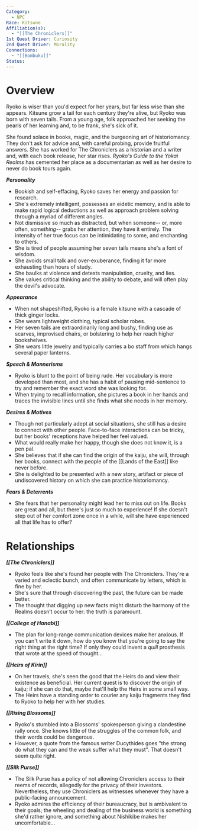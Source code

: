 ```yaml
---
Category:
  - NPC
Race: Kitsune
Affiliation(s):
  - "[[The Chroniclers]]"
1st Quest Driver: Curiosity
2nd Quest Driver: Morality
Connections:
  - "[[Bombuku]]"
Status:
---
```


# Overview

Ryoko is wiser than you'd expect for her years, but far less wise than she appears. Kitsune grow a tail for each century they're alive, but Ryoko was born with seven tails. From a young age, folk approached her seeking the pearls of her learning and, to be frank, she's sick of it. 

She found solace in books, magic, and the burgeoning art of historiomancy. They don't ask for advice and, with careful probing, provide fruitful answers. She has worked for The Chroniclers as a historian and a writer and, with each book release, her star rises. *Ryoko's Guide to the Yokai Realms* has cemented her place as a documentarian as well as her desire to never do book tours again.

***Personality*** 
- Bookish and self-effacing, Ryoko saves her energy and passion for research.
- She's extremely intelligent, possesses an eidetic memory, and is able to make rapid logical deductions as well as approach problem solving through a myriad of different angles.
- Not dismissive so much as distracted, but when someone-- or, more often, some*thing*-- grabs her attention, they have it entirely. The intensity of her true focus can be intimidating to some, and enchanting to others.
- She is tired of people assuming her seven tails means she's a font of wisdom.
- She avoids small talk and over-exuberance, finding it far more exhausting than hours of study.
- She baulks at violence and detests manipulation, cruelty, and lies.
- She values critical thinking and the ability to debate, and will often play the devil's advocate.

***Appearance***
- When not shapeshifted, Ryoko is a female kitsune with a cascade of thick ginger locks. 
- She wears lightweight clothing, typical scholar robes.
- Her seven tails are extraordinarily long and bushy, finding use as scarves, improvised chairs, or bolstering to help her reach higher bookshelves.
- She wears little jewelry and typically carries a bo staff from which hangs several paper lanterns.

***Speech & Mannerisms***
- Ryoko is blunt to the point of being rude. Her vocabulary is more developed than most, and she has a habit of pausing mid-sentence to try and remember the exact word she was looking for.
- When trying to recall information, she pictures a book in her hands and traces the invisible lines until she finds what she needs in her memory.

***Desires & Motives***
- Though not particularly adept at social situations, she still has a desire to connect with other people. Face-to-face interactions can be tricky, but her books' receptions have helped her feel valued.
- What would really make her happy, though she does not know it, is a pen pal.
- She believes that if she can find the origin of the kaiju, she will, through her books, connect with the people of the [[Lands of the East]] like never before.
- She is delighted to be presented with a new story, artifact or piece of undiscovered history on which she can practice historiomancy.

***Fears & Deterrents***
- She fears that her personality might lead her to miss out on life. Books are great and all, but there's just so much to experience! If she doesn't step out of her comfort zone once in a while, will she have experienced all that life has to offer?

# Relationships

***[[The Chroniclers]]***
- Ryoko feels like she's found her people with The Chroniclers. They're a varied and eclectic bunch, and often communicate by letters, which is fine by her.
- She's sure that through discovering the past, the future can be made better.
- The thought that digging up new facts might disturb the harmony of the Realms doesn’t occur to her: the truth is paramount.

***[[College of Hanabi]]***
- The plan for long-range communication devices make her anxious. If you can't write it down, how do you know that you're going to say the right thing at the right time? If only they could invent a *quill* prosthesis that wrote at the speed of thought...

***[[Heirs of Kirin]]***
- On her travels, she's seen the good that the Heirs do and view their existence as beneficial. Her current quest is to discover the origin of kaiju; if she can do that, maybe that'll help the Heirs in some small way.
- The Heirs have a standing order to courier any kaiju fragments they find to Ryoko to help her with her studies.

***[[Rising Blossoms]]***
- Ryoko's stumbled into a Blossoms' spokesperson giving a clandestine rally once. She knows little of the struggles of the common folk, and their words could be dangerous.
- However, a quote from the famous writer Ducythides goes "the strong do what they can and the weak suffer what they must". That doesn't seem quite right.

***[[Silk Purse]]***
- The Silk Purse has a policy of not allowing Chroniclers access to their reems of records, allegedly for the privacy of their investors. Nevertheless, they use Chroniclers as witnesses whenever they have a public-facing announcement.
- Ryoko admires the efficiency of their bureaucracy, but is ambivalent to their goals; the wheeling and dealing of the business world is something she'd rather ignore, and something about Nishikibe makes her uncomfortable...